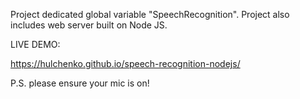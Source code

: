 Project dedicated global variable "SpeechRecognition".
Project also includes web server built on Node JS.

LIVE DEMO:

https://hulchenko.github.io/speech-recognition-nodejs/

P.S. please ensure your mic is on!
